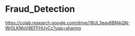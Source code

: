 # Fraud_Detection

https://colab.research.google.com/drive/18UL3eav6BNjkQN-Wr0LKMoV8EFFHUyCc?usp=sharing
